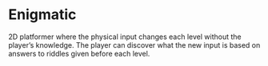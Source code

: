 Enigmatic
=========

2D platformer where the physical input changes each level without the player’s knowledge. The player can discover what the new input is based on answers to riddles given before each level.
